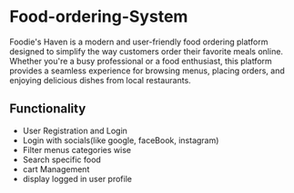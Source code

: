 # Food-ordering-System

Foodie's Haven is a modern and user-friendly food ordering platform designed to simplify the way customers order their favorite meals online. Whether you're a busy professional or a food enthusiast, this platform provides a seamless experience for browsing menus, placing orders, and enjoying delicious dishes from local restaurants.

## Functionality

- User Registration and Login
- Login with socials(like google, faceBook, instagram)
- Filter menus categories wise
- Search specific food
- cart Management
- display logged in user profile